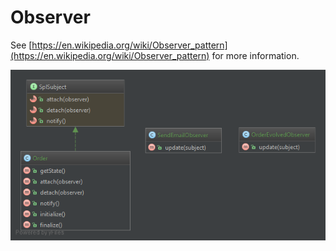 Observer
========================================

See [https://en.wikipedia.org/wiki/Observer_pattern](https://en.wikipedia.org/wiki/Observer_pattern) for more information.

![Observer UML](doc/Observer.png)